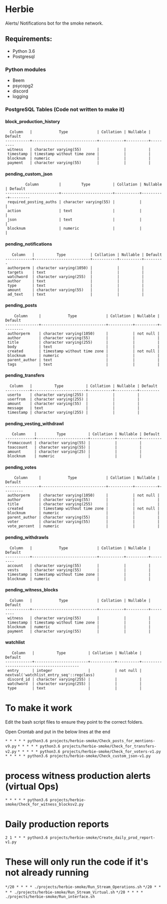 # Herbie
Alerts/ Notifications bot for the smoke network.

## Requirements:

- Python 3.6
- Postgresql

### Python modules
- Beem
- psycopg2
- discord
- logging

### PostgreSQL Tables (Code not written to make it)

#### block_production_history
```
  Column   |            Type             | Collation | Nullable | Default
-----------+-----------------------------+-----------+----------+---------
 witness   | character varying(55)       |           |          |
 timestamp | timestamp without time zone |           |          |
 blocknum  | numeric                     |           |          |
 payment   | character varying(55)       |           |          |
```
#### pending_custom_json
```
         Column         |         Type          | Collation | Nullable | Default
------------------------+-----------------------+-----------+----------+---------
 required_posting_auths | character varying(55) |           |          |
 action                 | text                  |           |          |
 json                   | text                  |           |          |
 blocknum               | numeric               |           |          |
```
#### pending_notifications
```
   Column   |          Type           | Collation | Nullable | Default
------------+-------------------------+-----------+----------+---------
 authorperm | character varying(1050) |           |          |
 targets    | text                    |           |          |
 watchword  | character varying(255)  |           |          |
 author     | text                    |           |          |
 type       | text                    |           |          |
 amount     | character varying(55)   |           |          |
 ad_text    | text                    |           |          |
```
#### pending_posts
```
    Column     |            Type             | Collation | Nullable | Default
---------------+-----------------------------+-----------+----------+---------
 authorperm    | character varying(1050)     |           | not null |
 author        | character varying(55)       |           |          |
 title         | character varying(255)      |           |          |
 body          | text                        |           |          |
 created       | timestamp without time zone |           | not null |
 blocknum      | numeric                     |           |          |
 parent_author | text                        |           |          |
 tags          | text                        |           |          |
```
#### pending_transfers
```
  Column   |          Type          | Collation | Nullable | Default
-----------+------------------------+-----------+----------+---------
 userto    | character varying(255) |           |          |
 userfrom  | character varying(255) |           |          |
 amount    | character varying(55)  |           |          |
 message   | text                   |           |          |
 timestamp | character varying(255) |           |          |
```
#### pending_vesting_withdrawl
```
   Column    |         Type          | Collation | Nullable | Default
-------------+-----------------------+-----------+----------+---------
 fromaccount | character varying(55) |           |          |
 toaccount   | character varying(55) |           |          |
 amount      | character varying(25) |           |          |
 blocknum    | numeric               |           |          |
```
#### pending_votes
```
    Column     |            Type             | Collation | Nullable | Default
---------------+-----------------------------+-----------+----------+---------
 authorperm    | character varying(1050)     |           | not null |
 author        | character varying(55)       |           |          |
 title         | character varying(255)      |           |          |
 created       | timestamp without time zone |           | not null |
 blocknum      | numeric                     |           |          |
 parent_author | character varying(55)       |           |          |
 voter         | character varying(55)       |           |          |
 vote_percent  | numeric                     |           |          |
```
#### pending_withdrawls
```
  Column   |            Type             | Collation | Nullable | Default
-----------+-----------------------------+-----------+----------+---------
 account   | character varying(55)       |           |          |
 vests     | character varying(55)       |           |          |
 timestamp | timestamp without time zone |           |          |
 blocknum  | numeric                     |           |          |
```
#### pending_witness_blocks
```
  Column   |            Type             | Collation | Nullable | Default
-----------+-----------------------------+-----------+----------+---------
 witness   | character varying(55)       |           |          |
 timestamp | timestamp without time zone |           |          |
 blocknum  | numeric                     |           |          |
 payment   | character varying(55)       |           |          |
```
#### watchlist
```
   Column   |          Type          | Collation | Nullable |                 Default
------------+------------------------+-----------+----------+------------------------------------------
 entry      | integer                |           | not null | nextval('watchlist_entry_seq'::regclass)
 discord_id | character varying(255) |           |          |
 watchword  | character varying(255) |           |          |
 type       | text                   |           |          |
```
# To make it work
Edit the bash script files to ensure they point to the correct folders.

Open Crontab and put in the below lines at the end

`* * * * * python3.6 projects/herbie-smoke/Check_posts_for_mentions-v9.py`
`* * * * * python3.6 projects/herbie-smoke/Check_for_transfers-v2.py`
`* * * * * python3.6 projects/herbie-smoke/Check_for_voters-v1.py`
`* * * * * python3.6 projects/herbie-smoke/Check_custom_json-v1.py`

# process witness production alerts (virtual Ops)
`* * * * * python3.6 projects/herbie-smoke/Check_for_witness_blocksv2.py`
# Daily production reports
`2 1 * * * python3.6 projects/herbie-smoke/Create_daily_prod_report-v1.py`

# These will only run the code if it's not already running
`*/20 * * * * ./projects/herbie-smoke/Run_Stream_Operations.sh`
`*/20 * * * * ./projects/herbie-smoke/Run_Stream_Virtual.sh`
`*/20 * * * * ./projects/herbie-smoke/Run_interface.sh`
